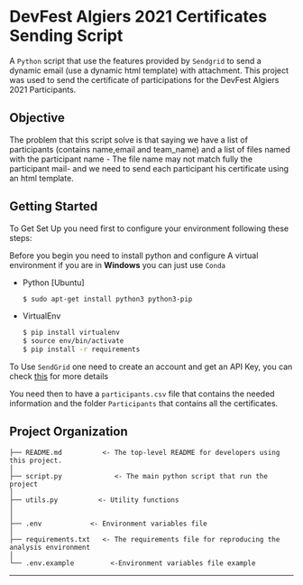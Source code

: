 DevFest Algiers 2021 Certificates Sending Script
==============================

A `Python` script that use the features provided by `Sendgrid` to send a dynamic email (use a dynamic html template) with attachment.
This project was used to send the certificate of participations for the DevFest Algiers 2021 Participants.

Objective
---------
The problem that this script solve is that saying we have a list of participants (contains name,email and team_name) and a list of files named with the participant name - The file name may not match fully the participant mail- and we need to send each participant his certificate using an html template. 

Getting Started
------------
To Get Set Up you need first to configure your environment following these steps:

Before you begin you need to install python and configure A virtual environment if you are in **Windows** you can just use `Conda` 
* Python [Ubuntu]
  ```sh
  $ sudo apt-get install python3 python3-pip
  ```
* VirtualEnv 
  ```sh
  $ pip install virtualenv
  $ source env/bin/activate
  $ pip install -r requirements
  ```

To Use `SendGrid` one need to create an account and get an API Key, you can check [this](https://docs.sendgrid.com/for-developers/sending-email/quickstart-python) for more details 

You need then to have a `participants.csv` file that contains the needed information and the folder `Participants` that contains all the certificates.

Project Organization
------------

    ├── README.md          <- The top-level README for developers using this project.
    │
    ├── script.py             <- The main python script that run the project
    │
    ├── utils.py          <- Utility functions 
    │
    │
    ├── .env            <- Environment variables file
    │
    ├── requirements.txt   <- The requirements file for reproducing the analysis environment
    │
    └── .env.example         <-Environment variables file example
    
--------

